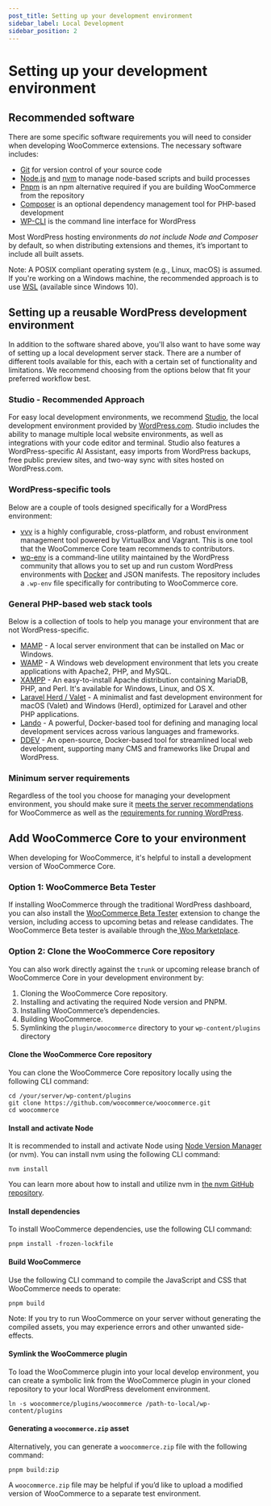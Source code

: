 ```yaml
---
post_title: Setting up your development environment
sidebar_label: Local Development
sidebar_position: 2
---
```


# Setting up your development environment

## Recommended software

There are some specific software requirements you will need to consider when developing WooCommerce extensions. The necessary software includes:

* [Git](https://git-scm.com/) for version control of your source code  
* [Node.js](https://nodejs.org/) and [nvm](https://github.com/nvm-sh/nvm/blob/master/README.md) to manage node-based scripts and build processes  
* [Pnpm](https://pnpm.io/) is an npm alternative required if you are building WooCommerce from the repository  
* [Composer](https://getcomposer.org/) is an optional dependency management tool for PHP-based development  
* [WP-CLI](http://wp-cli.org/) is the command line interface for WordPress

Most WordPress hosting environments *do not include Node and Composer* by default, so when distributing extensions and themes, it’s important to include all built assets.

Note: A POSIX compliant operating system (e.g., Linux, macOS) is assumed. If you're working on a Windows machine, the recommended approach is to use [WSL](https://learn.microsoft.com/en-us/windows/wsl/install) (available since Windows 10).

## Setting up a reusable WordPress development environment

In addition to the software shared above, you'll also want to have some way of setting up a local development server stack. There are a number of different tools available for this, each with a certain set of functionality and limitations. We recommend choosing from the options below that fit your preferred workflow best.

### Studio - Recommended Approach

For easy local development environments, we recommend [Studio](https://developer.wordpress.com/studio/), the local development environment provided by [WordPress.com](https://developer.wordpress.com). Studio includes the ability to manage multiple local website environments, as well as integrations with your code editor and terminal. Studio also features a WordPress-specific AI Assistant, easy imports from WordPress backups, free public preview sites, and two-way sync with sites hosted on WordPress.com.

### WordPress-specific tools

Below are a couple of tools designed specifically for a WordPress environment:

* [vvv](https://varyingvagrantvagrants.org/) is a highly configurable, cross-platform, and robust environment management tool powered by VirtualBox and Vagrant. This is one tool that the WooCommerce Core team recommends to contributors.  
* [wp-env](https://developer.wordpress.org/block-editor/reference-guides/packages/packages-env/) is a command-line utility maintained by the WordPress community that allows you to set up and run custom WordPress environments with [Docker](https://www.docker.com/) and JSON manifests. The repository includes a `.wp-env` file specifically for contributing to WooCommerce core.

### General PHP-based web stack tools

Below is a collection of tools to help you manage your environment that are not WordPress-specific.

* [MAMP](https://www.mamp.info/en/mac/) - A local server environment that can be installed on Mac or Windows.  
* [WAMP](https://www.wampserver.com/en/) - A Windows web development environment that lets you create applications with Apache2, PHP, and MySQL.  
* [XAMPP](https://www.apachefriends.org/index.html) - An easy-to-install Apache distribution containing MariaDB, PHP, and Perl. It's available for Windows, Linux, and OS X.  
* [Laravel Herd / Valet](https://herd.laravel.com/) - A minimalist and fast development environment for macOS (Valet) and Windows (Herd), optimized for Laravel and other PHP applications.
* [Lando](https://lando.dev/) - A powerful, Docker-based tool for defining and managing local development services across various languages and frameworks.
* [DDEV](https://ddev.com/) - An open-source, Docker-based tool for streamlined local web development, supporting many CMS and frameworks like Drupal and WordPress.

### Minimum server requirements

Regardless of the tool you choose for managing your development environment, you should make sure it [meets the server recommendations](https://woocommerce.com/document/server-requirements/?utm_source=wooextdevguide) for WooCommerce as well as the [requirements for running WordPress](https://wordpress.org/about/requirements/).

## Add WooCommerce Core to your environment

When developing for WooCommerce, it's helpful to install a development version of WooCommerce Core.

### Option 1: WooCommerce Beta Tester

If installing WooCommerce through the traditional WordPress dashboard, you can also install the [WooCommerce Beta Tester](/docs/contribution/testing/beta-testing) extension to change the version, including access to upcoming betas and release candidates. The WooCommerce Beta tester is available through the[ Woo Marketplace](https://woocommerce.com/marketplace). 

### Option 2: Clone the WooCommerce Core repository

You can also work directly against the `trunk` or upcoming release branch of WooCommerce Core in your development environment by:

1. Cloning the WooCommerce Core repository.  
2. Installing and activating the required Node version and PNPM.  
3. Installing WooCommerce’s dependencies.  
4. Building WooCommerce.  
5. Symlinking the `plugin/woocommerce` directory to your `wp-content/plugins` directory

#### Clone the WooCommerce Core repository

You can clone the WooCommerce Core repository locally using the following CLI command:

```shell
cd /your/server/wp-content/plugins
git clone https://github.com/woocommerce/woocommerce.git
cd woocommerce
```

#### Install and activate Node

It is recommended to install and activate Node using [Node Version Manager](https://github.com/nvm-sh/nvm) (or nvm). You can install nvm using the following CLI command:

```shell
nvm install
```

You can learn more about how to install and utilize nvm in [the nvm GitHub repository](https://github.com/nvm-sh/nvm?tab=readme-ov-file#intro).

#### Install dependencies

To install WooCommerce dependencies, use the following CLI command:

```shell
pnpm install -frozen-lockfile
```

#### Build WooCommerce

Use the following CLI command to compile the JavaScript and CSS that WooCommerce needs to operate:

```
pnpm build
```

Note: If you try to run WooCommerce on your server without generating the compiled assets, you may experience errors and other unwanted side-effects.

#### Symlink the WooCommerce plugin 

To load the WooCommerce plugin into your local develop environment, you can create a symbolic link from the WooCommerce plugin in your cloned repository to your local WordPress develoment environment.

```
ln -s woocommerce/plugins/woocommerce /path-to-local/wp-content/plugins
```

#### Generating a `woocommerce.zip` asset

Alternatively, you can generate a `woocommerce.zip` file with the following command:

```
pnpm build:zip
```

A `woocommerce.zip` file may be helpful if you’d like to upload a modified version of WooCommerce to a separate test environment.
